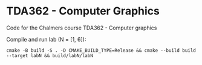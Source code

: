 # TDA362 - Computer Graphics
Code for the Chalmers course TDA362 - Computer graphics

Compile and run lab (N = [1, 6]):
```
cmake -B build -S . -D CMAKE_BUILD_TYPE=Release && cmake --build build --target labN && build/labN/labN
```
